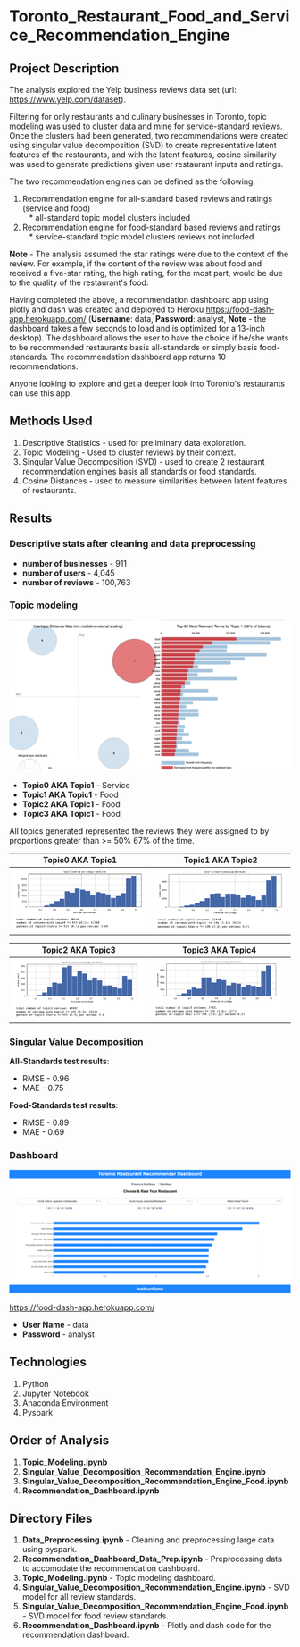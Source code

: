 # Toronto_Restaurant_Food_and_Service_Recommendation_Engine

## Project Description

The analysis explored the Yelp business reviews data set (url: https://www.yelp.com/dataset).

Filtering for only restaurants and culinary businesses in Toronto, topic modeling was used to cluster data and mine for service-standard reviews. Once the clusters had been generated, two recommendations were created using singular value decomposition (SVD) to create representative latent features of the restaurants, and with the latent features, cosine similarity was used to generate predictions given user restaurant inputs and ratings. 

The two recommendation engines can be defined as the following:

1) Recommendation engine for all-standard based reviews and ratings (service and food)<br>
 &nbsp;&nbsp; * all-standard topic model clusters included
2) Recommendation engine for food-standard based reviews and ratings<br>
 &nbsp;&nbsp; * service-standard topic model clusters reviews not included

**Note** - The analysis assumed the star ratings were due to the context of the review. For example, if the content of the review was about food and received a five-star rating, the high rating, for the most part, would be due to the quality of the restaurant's food.

Having completed the above, a recommendation dashboard app using plotly and dash was created and deployed to Heroku https://food-dash-app.herokuapp.com/ (**Username**: data, **Password**: analyst, **Note** - the dashboard takes a few seconds to load and is optimized for a 13-inch desktop). The dashboard allows the user to have the choice if he/she wants to be recommended restaurants basis all-standards or simply basis food-standards. The recommendation dashboard app returns 10 recommendations.

Anyone looking to explore and get a deeper look into Toronto's restaurants can use this app.

## Methods Used

1) Descriptive Statistics - used for preliminary data exploration.
2) Topic Modeling - Used to cluster reviews by their context.
3) Singular Value Decomposition (SVD) - used to create 2 restaurant recommendation engines basis all standards or food standards. 
4) Cosine Distances - used to measure similarities between latent features of restaurants.

## Results 

### Descriptive stats after cleaning and data preprocessing 

* **number of businesses** - 911
* **number of users** - 4,045
* **number of reviews** - 100,763

### Topic modeling

![](ReadMe_Images/Topics.png)

* **Topic0 AKA Topic1** - Service
* **Topic1 AKA Topic1** - Food
* **Topic2 AKA Topic1** - Food
* **Topic3 AKA Topic1** - Food

All topics generated represented the reviews they were assigned to by proportions greater than >= 50% 67% of the time.

Topic0 AKA Topic1                     |  Topic1 AKA Topic2
:------------------------------------:|:------------------------------------:
![](ReadMe_Images/T1.png)             |  ![](ReadMe_Images/T2.png)

Topic2 AKA Topic3                     |  Topic3 AKA Topic4
:------------------------------------:|:------------------------------------:
![](ReadMe_Images/T3.png)             |  ![](ReadMe_Images/T4.png)

### Singular Value Decomposition

**All-Standards test results**:

  * RMSE - 0.96
  * MAE - 0.75

**Food-Standards test results**:

  * RMSE - 0.89
  * MAE - 0.69
  
### Dashboard

![](ReadMe_Images/Dash1.png)

https://food-dash-app.herokuapp.com/

* **User Name** - data
* **Password** - analyst

## Technologies 

1) Python 
2) Jupyter Notebook
3) Anaconda Environment
4) Pyspark

## Order of Analysis

1) **Topic_Modeling.ipynb**
2) **Singular_Value_Decomposition_Recommendation_Engine.ipynb**
3) **Singular_Value_Decomposition_Recommendation_Engine_Food.ipynb**
4) **Recommendation_Dashboard.ipynb**

## Directory Files

1) **Data_Preprocessing.ipynb** - Cleaning and preprocessing large data using pyspark.
2) **Recommendation_Dashboard_Data_Prep.ipynb** - Preprocessing data to accomodate the recommendation dashboard.
3) **Topic_Modeling.ipynb** - Topic modeling dashboard.
4) **Singular_Value_Decomposition_Recommendation_Engine.ipynb** - SVD model for all review standards.
5) **Singular_Value_Decomposition_Recommendation_Engine_Food.ipynb** - SVD model for food review standards.
6) **Recommendation_Dashboard.ipynb** - Plotly and dash code for the recommendation dashboard.

